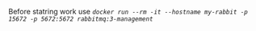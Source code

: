 Before statring work use *`docker run --rm -it --hostname my-rabbit -p 15672 -p 5672:5672 rabbitmq:3-management`*
